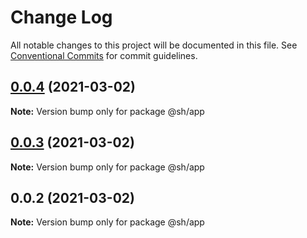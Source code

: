 # Change Log

All notable changes to this project will be documented in this file.
See [Conventional Commits](https://conventionalcommits.org) for commit guidelines.

## [0.0.4](https://github.com/shubhamdeodia/sh-monorepo/compare/@sh/app@0.0.3...@sh/app@0.0.4) (2021-03-02)

**Note:** Version bump only for package @sh/app





## [0.0.3](https://github.com/shubhamdeodia/sh-monorepo/compare/@sh/app@0.0.2...@sh/app@0.0.3) (2021-03-02)

**Note:** Version bump only for package @sh/app





## 0.0.2 (2021-03-02)

**Note:** Version bump only for package @sh/app

